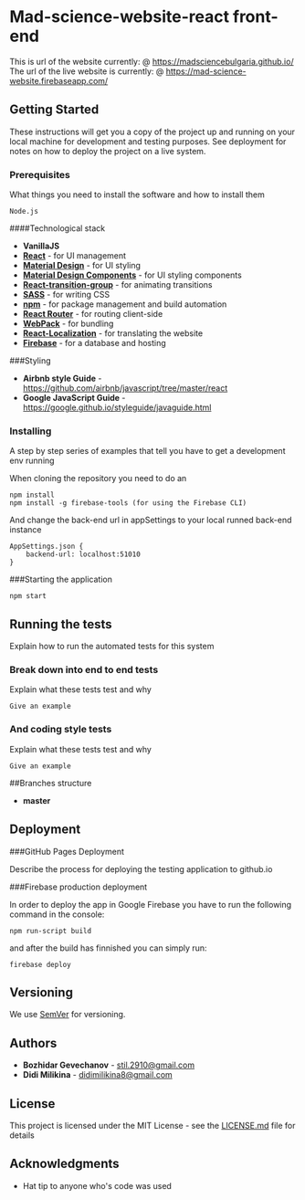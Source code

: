 # Mad-science-website-react front-end 

This is url of the website currently: @ https://madsciencebulgaria.github.io/
The url of the live website is currently: @ https://mad-science-website.firebaseapp.com/

## Getting Started

These instructions will get you a copy of the project up and running on your local machine for development and testing purposes. See deployment for notes on how to deploy the project on a live system.

### Prerequisites

What things you need to install the software and how to install them

```
Node.js
```

####Technological stack 

* **VanillaJS**
* **[React](https://reactjs.org/)** - for UI management
* **[Material Design](https://getmdl.io/)** - for UI styling 
* **[Material Design Components](https://www.material-ui.com/)** - for UI styling components 
* **[React-transition-group](https://www.npmjs.com/package/react-transition-group)** - for animating transitions
* **[SASS](https://sass-lang.com/)** - for writing CSS 
* **[npm](https://www.npmjs.com/)** - for package management and build automation 
* **[React Router](https://reacttraining.com/react-router/)** - for routing client-side
* **[WebPack](https://webpack.js.org/)** - for bundling
* **[React-Localization](https://www.npmjs.com/package/react-localization)** - for translating the website 
* **[Firebase](https://firebase.google.com)** - for a database and hosting


###Styling 
* **Airbnb style Guide** - https://github.com/airbnb/javascript/tree/master/react
* **Google JavaScript Guide** - https://google.github.io/styleguide/javaguide.html

### Installing

A step by step series of examples that tell you have to get a development env running

When cloning the repository you need to do an 

```
npm install
npm install -g firebase-tools (for using the Firebase CLI) 
```

And change the back-end url in appSettings to your local runned back-end instance

```
AppSettings.json {
    backend-url: localhost:51010
}
```

###Starting the application 

```
npm start
```

## Running the tests

Explain how to run the automated tests for this system

### Break down into end to end tests

Explain what these tests test and why

```
Give an example
```

### And coding style tests

Explain what these tests test and why

```
Give an example
```

##Branches structure 
* **master** 


## Deployment

###GitHub Pages Deployment

Describe the process for deploying the testing application to github.io


###Firebase production deployment

In order to deploy the app in Google Firebase you have to run the following command in the console: 
```
npm run-script build
```
and after the build has finnished you can simply run: 
```
firebase deploy
```

## Versioning

We use [SemVer](http://semver.org/) for versioning.

## Authors

* **Bozhidar Gevechanov** - stil.2910@gmail.com
* **Didi Milikina** - didimilikina8@gmail.com 

## License

This project is licensed under the MIT License - see the [LICENSE.md](LICENSE.md) file for details

## Acknowledgments

* Hat tip to anyone who's code was used
